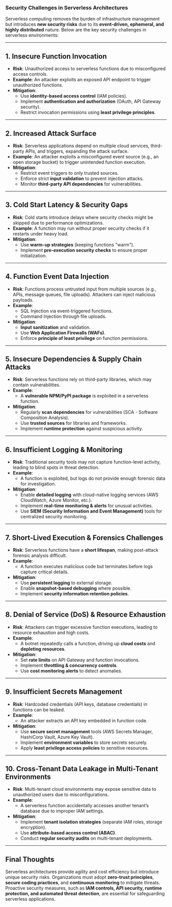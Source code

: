 ### **Security Challenges in Serverless Architectures**  

Serverless computing removes the burden of infrastructure management but introduces **new security risks** due to its **event-driven, ephemeral, and highly distributed** nature. Below are the key security challenges in serverless environments:

---

## **1. Insecure Function Invocation**  
- **Risk**: Unauthorized access to serverless functions due to misconfigured access controls.  
- **Example**: An attacker exploits an exposed API endpoint to trigger unauthorized functions.  
- **Mitigation**:  
  - Use **identity-based access control** (IAM policies).  
  - Implement **authentication and authorization** (OAuth, API Gateway security).  
  - Restrict invocation permissions using **least privilege principles**.

---

## **2. Increased Attack Surface**  
- **Risk**: Serverless applications depend on multiple cloud services, third-party APIs, and triggers, expanding the attack surface.  
- **Example**: An attacker exploits a misconfigured event source (e.g., an open storage bucket) to trigger unintended function execution.  
- **Mitigation**:  
  - Restrict event triggers to only trusted sources.  
  - Enforce strict **input validation** to prevent injection attacks.  
  - Monitor **third-party API dependencies** for vulnerabilities.

---

## **3. Cold Start Latency & Security Gaps**  
- **Risk**: Cold starts introduce delays where security checks might be skipped due to performance optimizations.  
- **Example**: A function may run without proper security checks if it restarts under heavy load.  
- **Mitigation**:  
  - Use **warm-up strategies** (keeping functions "warm").  
  - Implement **pre-execution security checks** to ensure proper initialization.

---

## **4. Function Event Data Injection**  
- **Risk**: Functions process untrusted input from multiple sources (e.g., APIs, message queues, file uploads). Attackers can inject malicious payloads.  
- **Example**:  
  - SQL Injection via event-triggered functions.  
  - Command Injection through file uploads.  
- **Mitigation**:  
  - **Input sanitization** and validation.  
  - Use **Web Application Firewalls (WAFs)**.  
  - Enforce **principle of least privilege** on function permissions.

---

## **5. Insecure Dependencies & Supply Chain Attacks**  
- **Risk**: Serverless functions rely on third-party libraries, which may contain vulnerabilities.  
- **Example**:  
  - A **vulnerable NPM/PyPI package** is exploited in a serverless function.  
- **Mitigation**:  
  - Regularly **scan dependencies** for vulnerabilities (SCA - Software Composition Analysis).  
  - Use **trusted sources** for libraries and frameworks.  
  - Implement **runtime protection** against suspicious activity.

---

## **6. Insufficient Logging & Monitoring**  
- **Risk**: Traditional security tools may not capture function-level activity, leading to blind spots in threat detection.  
- **Example**:  
  - A function is exploited, but logs do not provide enough forensic data for investigation.  
- **Mitigation**:  
  - Enable **detailed logging** with cloud-native logging services (AWS CloudWatch, Azure Monitor, etc.).  
  - Implement **real-time monitoring & alerts** for unusual activities.  
  - Use **SIEM (Security Information and Event Management)** tools for centralized security monitoring.

---

## **7. Short-Lived Execution & Forensics Challenges**  
- **Risk**: Serverless functions have a **short lifespan**, making post-attack forensic analysis difficult.  
- **Example**:  
  - A function executes malicious code but terminates before logs capture critical details.  
- **Mitigation**:  
  - Use **persistent logging** to external storage.  
  - Enable **snapshot-based debugging** where possible.  
  - Implement **security information retention policies**.

---

## **8. Denial of Service (DoS) & Resource Exhaustion**  
- **Risk**: Attackers can trigger excessive function executions, leading to resource exhaustion and high costs.  
- **Example**:  
  - A botnet repeatedly calls a function, driving up **cloud costs** and **depleting resources**.  
- **Mitigation**:  
  - Set **rate limits** on API Gateway and function invocations.  
  - Implement **throttling & concurrency controls**.  
  - Use **cost monitoring alerts** to detect anomalies.

---

## **9. Insufficient Secrets Management**  
- **Risk**: Hardcoded credentials (API keys, database credentials) in functions can be leaked.  
- **Example**:  
  - An attacker extracts an API key embedded in function code.  
- **Mitigation**:  
  - Use **secure secret management** tools (AWS Secrets Manager, HashiCorp Vault, Azure Key Vault).  
  - Implement **environment variables** to store secrets securely.  
  - Apply **least privilege access policies** to sensitive resources.

---

## **10. Cross-Tenant Data Leakage in Multi-Tenant Environments**  
- **Risk**: Multi-tenant cloud environments may expose sensitive data to unauthorized users due to misconfigurations.  
- **Example**:  
  - A serverless function accidentally accesses another tenant’s database due to improper IAM settings.  
- **Mitigation**:  
  - Implement **tenant isolation strategies** (separate IAM roles, storage encryption).  
  - Use **attribute-based access control (ABAC)**.  
  - Conduct **regular security audits** on multi-tenant deployments.

---

## **Final Thoughts**  
Serverless architectures provide agility and cost efficiency but introduce unique security risks. Organizations must adopt **zero-trust principles**, **secure coding practices**, and **continuous monitoring** to mitigate threats. Proactive security measures, such as **IAM controls, API security, runtime protection, and automated threat detection**, are essential for safeguarding serverless applications.
